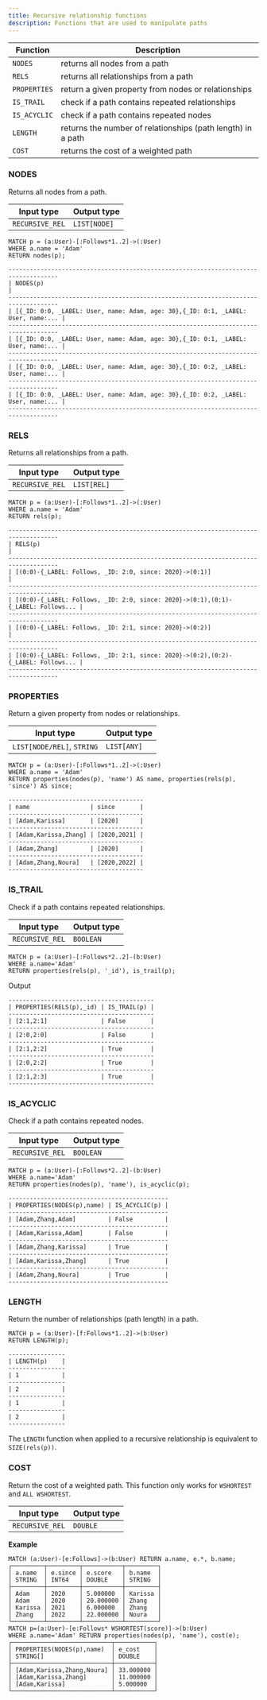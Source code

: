 ```yaml
---
title: Recursive relationship functions
description: Functions that are used to manipulate paths
---
```


| Function | Description |
| ----------- | ----------- |
| `NODES`| returns all nodes from a path |
| `RELS` | returns all relationships from a path |
| `PROPERTIES` | return a given property from nodes or relationships |
| `IS_TRAIL` | check if a path contains repeated relationships |
| `IS_ACYCLIC` | check if a path contains repeated nodes |
| `LENGTH` | returns the number of relationships (path length) in a path |
| `COST` | returns the cost of a weighted path |

### NODES

Returns all nodes from a path.

| Input type | Output type |
| ----------- | ----------- |
| `RECURSIVE_REL` | `LIST[NODE]` |


```cypher
MATCH p = (a:User)-[:Follows*1..2]->(:User) 
WHERE a.name = 'Adam' 
RETURN nodes(p);
```

```
------------------------------------------------------------------------------------
| NODES(p)                                                                         |
------------------------------------------------------------------------------------
| [{_ID: 0:0, _LABEL: User, name: Adam, age: 30},{_ID: 0:1, _LABEL: User, name:... |
------------------------------------------------------------------------------------
| [{_ID: 0:0, _LABEL: User, name: Adam, age: 30},{_ID: 0:1, _LABEL: User, name:... |
------------------------------------------------------------------------------------
| [{_ID: 0:0, _LABEL: User, name: Adam, age: 30},{_ID: 0:2, _LABEL: User, name:... |
------------------------------------------------------------------------------------
| [{_ID: 0:0, _LABEL: User, name: Adam, age: 30},{_ID: 0:2, _LABEL: User, name:... |
------------------------------------------------------------------------------------
```
### RELS

Returns all relationships from a path.

| Input type | Output type |
| ----------- | ----------- |
| `RECURSIVE_REL` | `LIST[REL]` |

```cypher
MATCH p = (a:User)-[:Follows*1..2]->(:User) 
WHERE a.name = 'Adam' 
RETURN rels(p);
```

```
------------------------------------------------------------------------------------
| RELS(p)                                                                          |
------------------------------------------------------------------------------------
| [(0:0)-{_LABEL: Follows, _ID: 2:0, since: 2020}->(0:1)]                          |
------------------------------------------------------------------------------------
| [(0:0)-{_LABEL: Follows, _ID: 2:0, since: 2020}->(0:1),(0:1)-{_LABEL: Follows... |
------------------------------------------------------------------------------------
| [(0:0)-{_LABEL: Follows, _ID: 2:1, since: 2020}->(0:2)]                          |
------------------------------------------------------------------------------------
| [(0:0)-{_LABEL: Follows, _ID: 2:1, since: 2020}->(0:2),(0:2)-{_LABEL: Follows... |
------------------------------------------------------------------------------------
```

### PROPERTIES

Return a given property from nodes or relationships.

| Input type | Output type |
| ----------- | ----------- |
| `LIST[NODE/REL]`, `STRING` | `LIST[ANY]` |

```cypher
MATCH p = (a:User)-[:Follows*1..2]->(:User) 
WHERE a.name = 'Adam' 
RETURN properties(nodes(p), 'name') AS name, properties(rels(p), 'since') AS since;
```

```
--------------------------------------
| name                 | since       |
--------------------------------------
| [Adam,Karissa]       | [2020]      |
--------------------------------------
| [Adam,Karissa,Zhang] | [2020,2021] |
--------------------------------------
| [Adam,Zhang]         | [2020]      |
--------------------------------------
| [Adam,Zhang,Noura]   | [2020,2022] |
--------------------------------------
```

### IS_TRAIL

Check if a path contains repeated relationships.

| Input type | Output type |
| ----------- | ----------- |
| `RECURSIVE_REL` | `BOOLEAN` |

```cypher
MATCH p = (a:User)-[:Follows*2..2]-(b:User) 
WHERE a.name='Adam' 
RETURN properties(rels(p), '_id'), is_trail(p);
```
Output
```
-----------------------------------------
| PROPERTIES(RELS(p),_id) | IS_TRAIL(p) |
-----------------------------------------
| [2:1,2:1]               | False       |
-----------------------------------------
| [2:0,2:0]               | False       |
-----------------------------------------
| [2:1,2:2]               | True        |
-----------------------------------------
| [2:0,2:2]               | True        |
-----------------------------------------
| [2:1,2:3]               | True        |
-----------------------------------------
```

### IS_ACYCLIC

Check if a path contains repeated nodes.

| Input type | Output type |
| ----------- | ----------- |
| `RECURSIVE_REL` | `BOOLEAN` |

```cypher
MATCH p = (a:User)-[:Follows*2..2]-(b:User) 
WHERE a.name='Adam' 
RETURN properties(nodes(p), 'name'), is_acyclic(p);
```

```
---------------------------------------------
| PROPERTIES(NODES(p),name) | IS_ACYCLIC(p) |
---------------------------------------------
| [Adam,Zhang,Adam]         | False         |
---------------------------------------------
| [Adam,Karissa,Adam]       | False         |
---------------------------------------------
| [Adam,Zhang,Karissa]      | True          |
---------------------------------------------
| [Adam,Karissa,Zhang]      | True          |
---------------------------------------------
| [Adam,Zhang,Noura]        | True          |
---------------------------------------------
```

### LENGTH

Return the number of relationships (path length) in a path.

```cypher
MATCH p = (a:User)-[f:Follows*1..2]->(b:User) 
RETURN LENGTH(p);
```
```
----------------
| LENGTH(p)    |
----------------
| 1            |
----------------
| 2            |
----------------
| 1            |
----------------
| 2            |
----------------
```

The `LENGTH` function when applied to a recursive relationship is equivalent to 
`SIZE(rels(p))`.

### COST

Return the cost of a weighted path. This function only works for `WSHORTEST` and `ALL WSHORTEST`.

| Input type | Output type |
| ----------- | ----------- |
| `RECURSIVE_REL` | `DOUBLE` |

**Example**
```
MATCH (a:User)-[e:Follows]->(b:User) RETURN a.name, e.*, b.name;
┌─────────┬─────────┬───────────┬─────────┐
│ a.name  │ e.since │ e.score   │ b.name  │
│ STRING  │ INT64   │ DOUBLE    │ STRING  │
├─────────┼─────────┼───────────┼─────────┤
│ Adam    │ 2020    │ 5.000000  │ Karissa │
│ Adam    │ 2020    │ 20.000000 │ Zhang   │
│ Karissa │ 2021    │ 6.000000  │ Zhang   │
│ Zhang   │ 2022    │ 22.000000 │ Noura   │
└─────────┴─────────┴───────────┴─────────┘
MATCH p=(a:User)-[e:Follows* WSHORTEST(score)]->(b:User) 
WHERE a.name='Adam' RETURN properties(nodes(p), 'name'), cost(e);
┌────────────────────────────┬───────────┐
│ PROPERTIES(NODES(p),name)  │ e_cost    │
│ STRING[]                   │ DOUBLE    │
├────────────────────────────┼───────────┤
│ [Adam,Karissa,Zhang,Noura] │ 33.000000 │
│ [Adam,Karissa,Zhang]       │ 11.000000 │
│ [Adam,Karissa]             │ 5.000000  │
└────────────────────────────┴───────────┘
```
